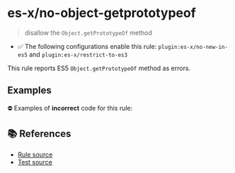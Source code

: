 # es-x/no-object-getprototypeof
> disallow the `Object.getPrototypeOf` method

- ✅ The following configurations enable this rule: `plugin:es-x/no-new-in-es5` and `plugin:es-x/restrict-to-es3`

This rule reports ES5 `Object.getPrototypeOf` method as errors.

## Examples

⛔ Examples of **incorrect** code for this rule:

<eslint-playground type="bad" code="/*eslint es-x/no-object-getprototypeof: error */
var proto = Object.getPrototypeOf(obj)
" />

## 📚 References

- [Rule source](https://github.com/ota-meshi/eslint-plugin-es-x/blob/v4.1.0/lib/rules/no-object-getprototypeof.js)
- [Test source](https://github.com/ota-meshi/eslint-plugin-es-x/blob/v4.1.0/tests/lib/rules/no-object-getprototypeof.js)
